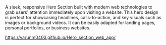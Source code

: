 A sleek, responsive Hero Section built with modern web technologies to grab users' attention immediately upon visiting a website. This hero design is perfect for showcasing headlines, calls-to-action, and key visuals such as images or background videos. It can be easily adapted for landing pages, personal portfolios, or business websites.

https://varunm0403.github.io/Hero_section_web_app/
